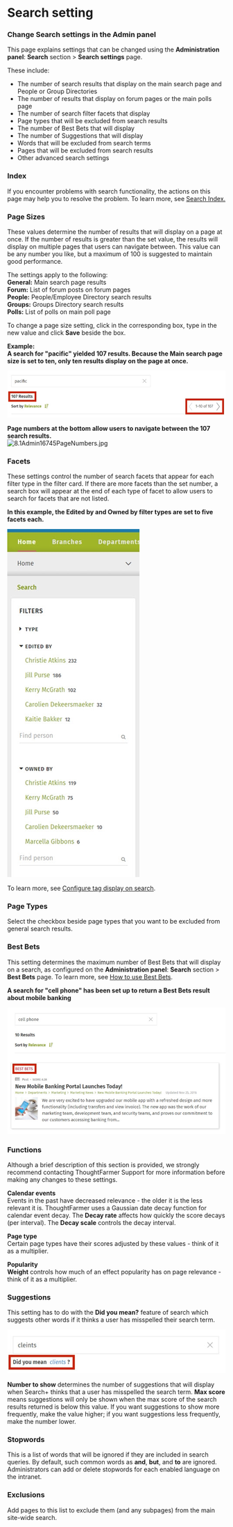 # Search setting

### Change Search settings in the Admin panel

This page explains settings that can be changed using the **Administration panel**: **Search** section &gt; **Search settings** page.  
  
These include:

* The number of search results that display on the main search page and People or Group Directories
* The number of results that display on forum pages or the main polls page
* The number of search filter facets that display
* Page types that will be excluded from search results
* The number of Best Bets that will display
* The number of Suggestions that will display
* Words that will be excluded from search terms
* Pages that will be excluded from search results
* Other advanced search settings

### **Index**

If you encounter problems with search functionality, the actions on this page may help you to resolve the problem. To learn more, see [Search Index.](untitled-2/)

### **Page Sizes**

These values determine the number of results that will display on a page at once. If the number of results is greater than the set value, the results will display on multiple pages that users can navigate between. This value can be any number you like, but a maximum of 100 is suggested to maintain good performance.  
  
The settings apply to the following:  
**General:** Main search page results  
**Forum:** List of forum posts on forum pages  
**People:** People/Employee Directory search results  
**Groups:** Groups Directory search results  
**Polls:** List of polls on main poll page  
  
To change a page size setting, click in the corresponding box, type in the new value and click **Save** beside the box.  
  
**Example:**  
**A search for "pacific" yielded 107 results. Because the Main search page size is set to ten, only ten results display on the page at once.**

![](../../.gitbook/assets/1%20%2891%29.jpg)

  
**Page numbers at the bottom allow users to navigate between the 107 search results.**  
![8.1Admin16745PageNumbers.jpg](https://community.thoughtfarmer.com/imagethumb/163836370000/16977/361x80/False/8.1Admin16745PageNumbers.jpg)

### **Facets**

These settings control the number of search facets that appear for each filter type in the filter card. If there are more facets than the set number, a search box will appear at the end of each type of facet to allow users to search for facets that are not listed.  
  
**In this example, the Edited by and Owned by filter types are set to five facets each.**

![](../../.gitbook/assets/3%20%2827%29.jpg)

To learn more, see [Configure tag display on search](untitled-5/configure-tag-display-on-search.md).

### **Page Types**

Select the checkbox beside page types that you want to be excluded from general search results.

### **Best Bets**

This setting determines the maximum number of Best Bets that will display on a search, as configured on the **Administration panel**: **Search** section &gt; **Best Bets** page. To learn more, see [How to use Best Bets](untitled-9.md).  
  
**A search for "cell phone" has been set up to return a Best Bets result about mobile banking**

![](../../.gitbook/assets/4%20%2848%29.jpg)

### **Functions**

Although a brief description of this section is provided, we strongly recommend contacting ThoughtFarmer Support for more information before making any changes to these settings.  
  
**Calendar events**  
Events in the past have decreased relevance - the older it is the less relevant it is. ThoughtFarmer uses a Gaussian date decay function for calendar event decay. The **Decay rate** affects how quickly the score decays \(per interval\). The **Decay scale** controls the decay interval.  
  
**Page type**  
Certain page types have their scores adjusted by these values - think of it as a multiplier.  
  
**Popularity**  
**Weight** controls how much of an effect popularity has on page relevance - think of it as a multiplier.

### **Suggestions**

This setting has to do with the **Did you mean?** feature of search which suggests other words if it thinks a user has misspelled their search term.

![](../../.gitbook/assets/5%20%2831%29.jpg)

**Number to show** determines the number of suggestions that will display when Search+ thinks that a user has misspelled the search term. **Max score** means suggestions will only be shown when the max score of the search results returned is below this value. If you want suggestions to show more frequently, make the value higher; if you want suggestions less frequently, make the number lower.  


### **Stopwords**

This is a list of words that will be ignored if they are included in search queries. By default, such common words as **and**, **but**, and **to** are ignored. Administrators can add or delete stopwords for each enabled language on the intranet.

### **Exclusions**

Add pages to this list to exclude them \(and any subpages\) from the main site-wide search.


